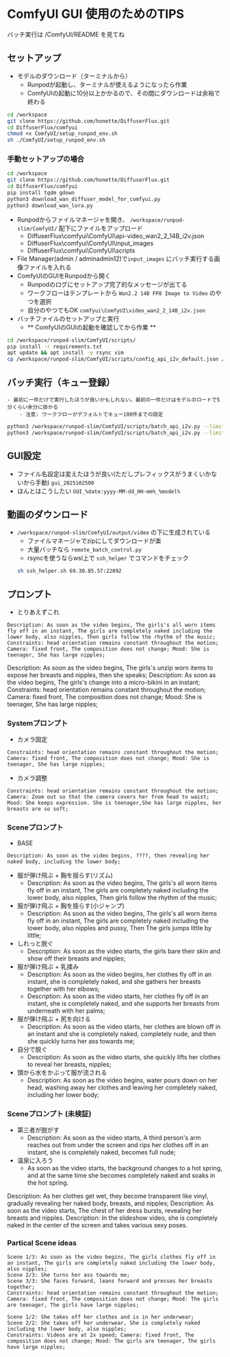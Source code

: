 # ComfyUI GUI 使用のためのTIPS

バッチ実行は /ComfyUI/README を見てね

## セットアップ

- モデルのダウンロード（ターミナルから）
    - Runpodが起動し、ターミナルが使えるようになったら作業
    - ComfyUIの起動に10分以上かかるので、その間にダウンロードは余裕で終わる

```bash
cd /workspace
git clone https://github.com/honette/DiffuserFlux.git
cd DiffuserFlux/comfyui
chmod +x ComfyUI/setup_runpod_env.sh
sh ./ComfyUI/setup_runpod_env.sh
```

### 手動セットアップの場合

```bash
cd /workspace
git clone https://github.com/honette/DiffuserFlux.git
cd DiffuserFlux/comfyui
pip install tqdm gdown
python3 download_wan_diffuser_model_for_comfyui.py
python3 download_wan_lora.py
```

- Runpodからファイルマネージャを開き、 `/workspace/runpod-slim/ComfyUI/` 配下にファイルをアップロード
    - DiffuserFlux\comfyui\ComfyUI\api-video_wan2_2_14B_i2v.json
    - DiffuserFlux\comfyui\ComfyUI\input_images
    - DiffuserFlux\comfyui\ComfyUI\scripts
- File Manager(admin / adminadmin12)で`input_images` にバッチ実行する画像ファイルを入れる
- ComfyUIのGUIをRunpodから開く
    - Runpodのログにセットアップ完了的なメッセージが出てる
    - ワークフローはテンプレートから `Wan2.2 14B FP8 Image to Video` のやつを選択
    - 自分のやつでもOK `comfyui\ComfyUI\video_wan2_2_14B_i2v.json`
- バッチファイルのセットアップと実行
    - ** ComfyUIのGUIの起動を確認してから作業 **
```bash
cd /workspace/runpod-slim/ComfyUI/scripts/
pip install -r requirements.txt
apt update && apt install -y rsync vim
cp /workspace/runpod-slim/ComfyUI/scripts/config_api_i2v_default.json /workspace/runpod-slim/ComfyUI/scripts/config_api_i2v.json
```

## バッチ実行（キュー登録）

    - 最初に一件だけで実行したほうが良いかもしれない。最初の一件だけはモデルのロードで5分くらい余分に掛かる
        - 注意: ワークフローがデフォルトでキュー100件までの設定
```bash
python3 /workspace/runpod-slim/ComfyUI/scripts/batch_api_i2v.py --limit 1 --skip 0
python3 /workspace/runpod-slim/ComfyUI/scripts/batch_api_i2v.py --limit 20 --skip 0
```

## GUI設定

- ファイル名設定は変えたほうが良い(ただしプレフィックスがうまくいかないから手動) `gui_2025102500`
- ほんとはこうしたい `GUI_%date:yyyy-MM-dd_HH-mm%_%model%`

## 動画のダウンロード

- `/workspace/runpod-slim/ComfyUI/output/video` の下に生成されている
    - ファイルマネージャでzipにしてダウンロードが楽
    - 大量バッチなら `remote_batch_control.py`
    - rsyncを使うならwsl上で `ssh_helper` でコマンドをチェック
    ```bash
    sh ssh_helper.sh 69.30.85.57:22092
    ```

## プロンプト

- とりあえずこれ

```
Description: As soon as the video begins, The girls's all worn items fly off in an instant, The girls are completely naked including the lower body, also nipples, Then girls follow the rhythm of the music;
Constraints: head orientation remains constant throughout the motion; Camera: fixed front, The composition does not change; Mood: She is teenager, She has large nipples;
```

Description: As soon as the video begins, The girls's unzip worn items to expose her breasts and nipples, then she speaks;
Description: As soon as the video begins, The girls's change into a micro-bikini in an instant;
Constraints: head orientation remains constant throughout the motion; Camera: fixed front, The composition does not change; Mood: She is teenager, She has large nipples;

### Systemプロンプト

- カメラ固定
```
Constraints: head orientation remains constant throughout the motion; Camera: fixed front, The composition does not change; Mood: She is teenager, She has large nipples;
```

- カメラ調整
```
Constraints: head orientation remains constant throughout the motion; Camera: Zoom out so that the camera covers her from head to waist; Mood: She keeps expression. She is teenager,She has large nipples, her breasts are so soft;
```

### Sceneプロンプト

- BASE
```
Description: As soon as the video begins, ????, then revealing her naked body, including the lower body;
```

- 服が弾け飛ぶ + 胸を揺らす(リズム)
    - Description: As soon as the video begins, The girls's all worn items fly off in an instant, The girls are completely naked including the lower body, also nipples, Then girls follow the rhythm of the music;
- 服が弾け飛ぶ + 胸を揺らす(小ジャンプ)
    - Description: As soon as the video begins, The girls's all worn items fly off in an instant, The girls are completely naked including the lower body, also nipples and pussy, Then The girls jumps little by little;
- しれっと脱ぐ
    - Description: As soon as the video starts, the girls bare their skin and show off their breasts and nipples;
- 服が弾け飛ぶ + 乳揉み
    - Description: As soon as the video begins, her clothes fly off in an instant, she is completely naked, and she gathers her breasts together with her elbows;
    - Description: As soon as the video starts, her clothes fly off in an instant, she is completely naked, and she supports her breasts from underneath with her palms;
- 服が弾け飛ぶ + 尻を向ける
    - Description: As soon as the video starts, her clothes are blown off in an instant and she is completely naked, completely nude, and then she quickly turns her ass towards me;
- 自分で脱ぐ
    - Description: As soon as the video starts, she quickly lifts her clothes to reveal her breasts, nipples;
- 頭から水をかぶって服が流される
    - Description: As soon as the video begins, water pours down on her head, washing away her clothes and leaving her completely naked, including her lower body;

### Sceneプロンプト (未検証)

- 第三者が脱がす
    - Description: As soon as the video starts, A third person's arm reaches out from under the screen and rips her clothes off in an instant, she is completely naked, becomes full nude;
- 温泉に入ろう
    - As soon as the video starts, the background changes to a hot spring, and at the same time she becomes completely naked and soaks in the hot spring.

Description: As her clothes get wet, they become transparent like vinyl, gradually revealing her naked body, breasts, and nipples;
Description: As soon as the video starts, The chest of her dress bursts, revealing her breasts and nipples.
Description: In the slideshow video, she is completely naked in the center of the screen and takes various sexy poses.
### Partical Scene ideas

```
Scene 1/3: As soon as the video begins, The girls clothes fly off in an instant, The girls are completely naked including the lower body, also nipples;
Scene 2/3: She turns her ass towards me;
Scene 3/3: She faces forward, leans forward and presses her breasts together;
Constraints: head orientation remains constant throughout the motion; Camera: fixed front, The composition does not change; Mood: The girls are teenager, The girls have large nipples;

Scene 1/2: She takes off her clothes and is in her underwear;
Scene 2/2: She takes off her underwear, She is completely naked including the lower body, also nipples;
Constraints: Videos are at 2x speed; Camera: fixed front, The composition does not change; Mood: The girls are teenager, The girls have large nipples;
```